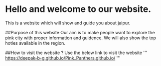 # Hello and welcome to our website.
This is a website which will show and guide you about jaipur.

##Purpose of this website
Our aim is to make people want to explore the pink city with proper information and guidence.
We will also show the top hotles available in the region.

##How to visit the website ?
Use the below link to visit the website
'''
https://deepak-b-g.github.io/Pink_Panthers.github.io/
'''
